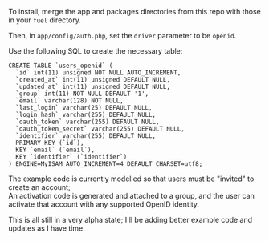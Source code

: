 To install, merge the app and packages directories from this repo with those in your `fuel` directory.

Then, in `app/config/auth.php`, set the `driver` parameter to be `openid`.

Use the following SQL to create the necessary table:

	CREATE TABLE `users_openid` (
	  `id` int(11) unsigned NOT NULL AUTO_INCREMENT,
	  `created_at` int(11) unsigned DEFAULT NULL,
	  `updated_at` int(11) unsigned DEFAULT NULL,
	  `group` int(11) NOT NULL DEFAULT '1',
	  `email` varchar(128) NOT NULL,
	  `last_login` varchar(25) DEFAULT NULL,
	  `login_hash` varchar(255) DEFAULT NULL,
	  `oauth_token` varchar(255) DEFAULT NULL,
	  `oauth_token_secret` varchar(255) DEFAULT NULL,
	  `identifier` varchar(255) DEFAULT NULL,
	  PRIMARY KEY (`id`),
	  KEY `email` (`email`),
	  KEY `identifier` (`identifier`)
	) ENGINE=MyISAM AUTO_INCREMENT=4 DEFAULT CHARSET=utf8;

The example code is currently modelled so that users must be "invited" to create an account;  
An activation code is generated and attached to a group, and the user can activate that account with any supported OpenID identity.  

This is all still in a very alpha state; I'll be adding better example code and updates as I have time.